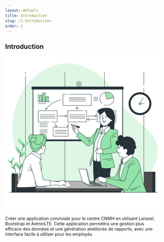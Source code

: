 ```yaml
---
layout: default
title: Introduction
slug: /1.Introduction
order: 1
---
```

<!--  -->

## Introduction 

![introduction](./images/introduction.png)

Créer une application conviviale pour le centre CNMH en utilisant Laravel, Bootstrap et AdminLTE. Cette application permettra une gestion plus efficace des données et une génération améliorée de rapports, avec une interface facile à utiliser pour les employés.